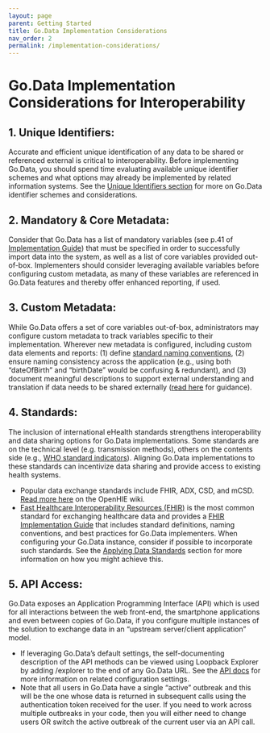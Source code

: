 ```yaml
---
layout: page
parent: Getting Started
title: Go.Data Implementation Considerations 
nav_order: 2
permalink: /implementation-considerations/
---
```


# Go.Data Implementation Considerations for Interoperability
## 1. Unique Identifiers:
Accurate and efficient unique identification of any data to be shared or referenced external is critical to interoperability. Before implementing Go.Data, you should spend time evaluating available unique identifier schemes and what options may already be implemented by related information systems. See the [Unique Identifiers section](https://worldhealthorganization.github.io/godata/popular-topics/) for more on Go.Data identifier schemes and considerations. 

## 2. Mandatory & Core Metadata: 
Consider that Go.Data has a list of mandatory variables (see p.41 of [Implementation Guide](https://community-godata.who.int/page/documents)) that must be specified in order to successfully import data into the system, as well as a list of core variables provided out-of-box. Implementers should consider leveraging available variables before configuring custom metadata, as many of these variables are referenced in Go.Data features and thereby offer enhanced reporting, if used.

## 3. Custom Metadata: 
While Go.Data offers a set of core variables out-of-box, administrators may configure custom metadata to track variables specific to their implementation. Wherever new metadata is configured, including custom data elements and reports: 
(1) define [standard naming conventions](https://wiki.hl7.org/FHIR_Guide_to_Designing_Resources#Naming_Rules_.26_Guidelines), 
(2) ensure naming consistency across the application (e.g., using both “dateOfBirth” and “birthDate” would be confusing & redundant), and 
(3) document meaningful descriptions to support external understanding and translation if data needs to be shared externally ([read here](https://wiki.hl7.org/FHIR_Guide_to_Designing_Resources#Guidelines_for_Short_descriptions_and_definitions) for guidance). 

## 4. Standards: 
The inclusion of international eHealth standards strengthens interoperability and data sharing options for Go.Data implementations. Some standards are on the technical level (e.g. transmission methods), others on the contents side (e.g., [WHO standard indicators](http://who.int/data/gho/indicator-metadata-registry)). Aligning Go.Data implementations to these standards can incentivize data sharing and provide access to existing health systems. 
- Popular data exchange standards include FHIR, ADX, CSD, and mCSD. [Read more here](https://wiki.ohie.org/display/documents/OpenHIE+Standards+and+Profiles) on the OpenHIE wiki. 
- [Fast Healthcare Interoperability Resources (FHIR)](https://www.hl7.org/fhir/overview.html) is the most common standard for exchanging healthcare data and provides a [FHIR Implementation Guide](https://www.hl7.org/fhir/implementationguide.html) that includes standard definitions, naming conventions, and best practices for Go.Data implementers. 
When configuring your Go.Data instance, consider if possible to incorporate such standards. See the [Applying Data Standards](https://worldhealthorganization.github.io/godata/interoperability-examples/) section for more information on how you might achieve this. 

## 5. API Access: 
Go.Data exposes an Application Programming Interface (API) which is used for all interactions between the web front-end, the smartphone applications and even between copies of Go.Data, if you configure multiple instances of the solution to exchange data in an “upstream server/client application” model. 
- If leveraging Go.Data’s default settings, the self-documenting description of the API methods can be viewed using Loopback Explorer by adding /explorer to the end of any Go.Data URL. See the [API docs](../2-data-exchange-options.md/2a-api-docs.md) for more information on related configuration settings. 
- Note that all users in Go.Data have a single “active” outbreak and this will be the one whose data is returned in subsequent calls using the authentication token received for the user. If you need to work across multiple outbreaks in your code, then you will either need to change users OR switch the active outbreak of the current user via an API call.
